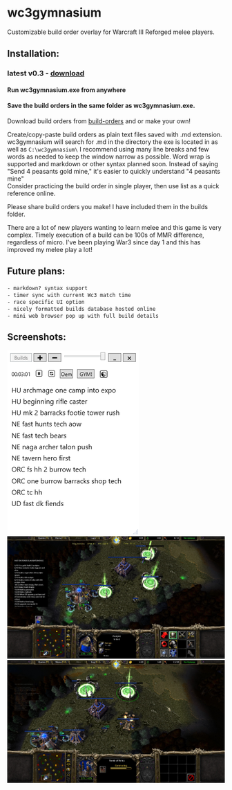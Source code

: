# wc3gymnasium
Customizable build order overlay for Warcraft III Reforged melee players.


## Installation:
###	latest v0.3 - [download](https://github.com/cegees/wc3gymnasium/raw/main/wc3gymnasium(v3.0).exe)

#### Run wc3gymnasium.exe from anywhere
#### Save the build orders in the same folder as wc3gymnasium.exe.

Download build orders from [build-orders](https://github.com/cegees/wc3gymnasium/tree/main/build-orders) and or make your own!

Create/copy-paste build orders as plain text files saved with .md extension. wc3gymnasium will search for .md in the directory the exe is located in as well as
	`C:\wc3gymnasium\`
I recommend using many line breaks and few words as needed to keep the window narrow as possible. Word wrap is supported and markdown or other syntax planned soon. 
	Instead of saying "Send 4 peasants gold mine," it's easier to quickly understand "4 peasants mine"  
Consider practicing the build order in single player, then use list as a quick reference online.  


Please share build orders you make! I have included them in the builds folder.


There are a lot of new players wanting to learn melee and this game is very complex. Timely execution of a build can be 100s of MMR difference, regardless of micro. I've been playing War3 since day 1 and this has improved my melee play a lot!


## Future plans:
	- markdown? syntax support 
	- timer sync with current Wc3 match time
	- race specific UI option
 	- nicely formatted builds database hosted online
  	- mini web browser pop up with full build details

## Screenshots:
![image](https://raw.githubusercontent.com/cegees/wc3gymnasium/main/Assets/Screenshot-v3.png)
![image](https://raw.githubusercontent.com/cegees/wc3gymnasium/main/Assets/1ss-v3.jpg) ![image](https://raw.githubusercontent.com/cegees/wc3gymnasium/main/Assets/2ss-v3.jpg)
